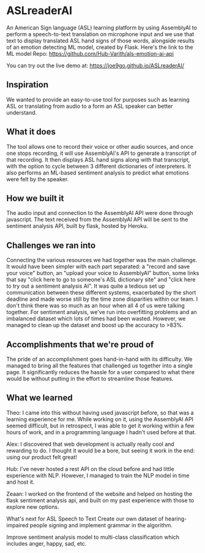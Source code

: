 # ASLreaderAI
An American Sign language (ASL) learning platform by using AssemblyAI to perform a speech-to-text translation on microphone input and we use that text to display translated ASL hand signs of those words, alongside results of an emotion detecting ML model, created by Flask.
Here's the link to the ML model Repo: https://github.com/Hub-Varith/als-emotion-ai-api

You can try out the live demo at: https://joe9go.github.io/ASLreaderAI/

## Inspiration
We wanted to provide an easy-to-use tool for purposes such as learning ASL or translating from audio to a form an ASL speaker can better understand.

## What it does
The tool allows one to record their voice or other audio sources, and once one stops recording, it will use AssemblyAI's API to generate a transcript of that recording. It then displays ASL hand signs along with that transcript, with the option to cycle between 3 different dictionaries of interpreters. It also performs an ML-based sentiment analysis to predict what emotions were felt by the speaker.

## How we built it
The audio input and connection to the AssemblyAI API were done through javascript. The text received from the AssemblyAI API will be sent to the sentiment analysis API, built by flask, hosted by Heroku.

## Challenges we ran into
Connecting the various resources we had together was the main challenge. It would have been simpler with each part separated: a "record and save your voice" button, an "upload your voice to AssemblyAI" button, some links that say "click here to go to someone's ASL dictionary site" and "click here to try out a sentiment analysis AI". It was quite a tedious set up communication between these different systems, exacerbated by the short deadline and made worse still by the time zone disparities within our team. I don't think there was so much as an hour when all 4 of us were talking together. For sentiment analysis, we've run into overfitting problems and an imbalanced dataset which lots of times had been wasted. However, we managed to clean up the dataset and boost up the accuracy to >83%.

## Accomplishments that we're proud of
The pride of an accomplishment goes hand-in-hand with its difficulty. We managed to bring all the features that challenged us together into a single page. It significantly reduces the hassle for a user compared to what there would be without putting in the effort to streamline those features.

## What we learned
Theo: I came into this without having used javascript before, so that was a learning experience for me. While working on it, using the AssemblyAI API seemed difficult, but in retrospect, I was able to get it working within a few hours of work, and in a programming language I hadn't used before at that.

Alex: I discovered that web development is actually really cool and rewarding to do. I thought it would be a bore, but seeing it work in the end: using our product felt great!

Hub: I've never hosted a rest API on the cloud before and had little experience with NLP. However, I managed to train the NLP model in time and host it.

Zeaan: I worked on the frontend of the website and helped on hosting the flask sentiment analysis api, and built on my past experience with those to explore new options.

What's next for ASL Speech to Text
Create our own dataset of hearing-impaired people signing and implement grammar in the algorithm.

Improve sentiment analysis model to multi-class classification which includes anger, happy, sad, etc.
